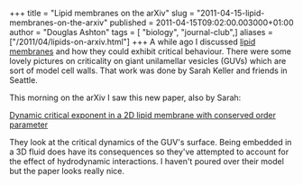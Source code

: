 +++
title = "Lipid membranes on the arXiv"
slug = "2011-04-15-lipid-membranes-on-the-arxiv"
published = 2011-04-15T09:02:00.003000+01:00
author = "Douglas Ashton"
tags = [ "biology", "journal-club",]
aliases = ["/2011/04/lipids-on-arxiv.html"]
+++
A while ago I discussed [lipid
membranes](/2009/08/biological-membranes.html)
and how they could exhibit critical behaviour. There were some lovely
pictures on criticality on giant unilamellar vesicles (GUVs) which are
sort of model cell walls. That work was done by Sarah Keller and friends
in Seattle.  
  
This morning on the arXiv I saw this new paper, also by Sarah:  
  
[Dynamic critical exponent in a 2D lipid membrane with conserved order
parameter](http://arxiv.org/abs/1104.2613)  
  
They look at the critical dynamics of the GUV's surface. Being embedded
in a 3D fluid does have its consequences so they've attempted to account
for the effect of hydrodynamic interactions. I haven't poured over their
model but the paper looks really nice.
